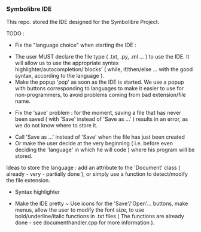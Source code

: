 ### Symbolibre IDE

This repo. stored the IDE designed for the Symbolibre Project.


 TODO :
* Fix the "language choice" when starting the IDE :
- The user MUST declare the file type ( .txt, .py, .ml ... ) to use the IDE. It will allow us to use the appropriate syntax highlighter/autocompletion/'blocks' ( while, if/then/else ... with the good syntax, according to the language ).  
- Make the popup 'pop' as soon as the IDE is started. We use a popup with buttons corresponding to languages to make it easier to use for non-programmers, to avoid problems coming from bad extension/file name.

* Fix the 'save' problem : for the moment, saving a file that has never been saved ( with 'Save' instead of 'Save as ...' ) results in an error, as we do not know where to store it.
- Call 'Save as ...' instead of 'Save' when the file has just been created
- Or make the user decide at the very beginning ( i.e. before even deciding the 'language' in which he will code ) where his program will be stored.

Ideas to store the language : add an attribute to the 'Document' class ( already - very - partially done ), or simply use a function to detect/modify the file extension.

* Syntax highlighter

* Make the IDE pretty ~ Use icons for the 'Save'/'Open'... buttons, make menus, allow the user to modify the font size, to use bold/underline/italic functions in .txt files ( The functions are already done - see documenthandler.cpp for more information ).
